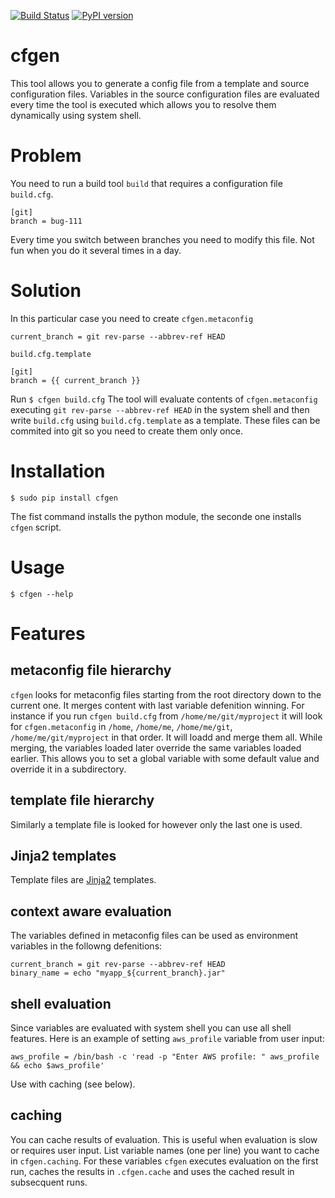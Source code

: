 [![Build Status](https://travis-ci.org/rzhilkibaev/cfgen.png?branch=master)](https://travis-ci.org/rzhilkibaev/cfgen)
[![PyPI version](https://badge.fury.io/py/cfgen.svg)](https://pypi.python.org/pypi/cfgen)

# cfgen
This tool allows you to generate a config file from a template and source configuration files. Variables in the source configuration files are evaluated every time the tool is executed which allows you to resolve them dynamically using system shell.

# Problem
You need to run a build tool `build` that requires a configuration file `build.cfg`.
```
[git]
branch = bug-111
```
Every time you switch between branches you need to modify this file. Not fun when you do it several times in a day.

# Solution
In this particular case you need to create `cfgen.metaconfig`
```
current_branch = git rev-parse --abbrev-ref HEAD
```
`build.cfg.template`
```
[git]
branch = {{ current_branch }}
```
Run `$ cfgen build.cfg`
The tool will evaluate contents of `cfgen.metaconfig` executing `git rev-parse --abbrev-ref HEAD` in the system shell and then write `build.cfg` using `build.cfg.template` as a template. These files can be commited into git so you need to create them only once.

# Installation
```
$ sudo pip install cfgen
```
The fist command installs the python module, the seconde one installs `cfgen` script.

# Usage

`$ cfgen --help`

# Features

## metaconfig file hierarchy
`cfgen` looks for metaconfig files starting from the root directory down to the current one. It merges content with last variable defenition winning. For instance if you run `cfgen build.cfg` from `/home/me/git/myproject` it will look for `cfgen.metaconfig` in `/home`, `/home/me`, `/home/me/git`, `/home/me/git/myproject` in that order. It will loadd and merge them all. While merging, the variables loaded later override the same variables loaded earlier. This allows you to set a global variable with some default value and override it in a subdirectory.

## template file hierarchy
Similarly a template file is looked for however only the last one is used.

## Jinja2 templates
Template files are [Jinja2](http://jinja.pocoo.org/) templates.

## context aware evaluation
The variables defined in metaconfig files can be used as environment variables in the followng defenitions:
```
current_branch = git rev-parse --abbrev-ref HEAD
binary_name = echo "myapp_${current_branch}.jar"
```
## shell evaluation
Since variables are evaluated with system shell you can use all shell features. Here is an example of setting `aws_profile` variable from user input:
```
aws_profile = /bin/bash -c 'read -p "Enter AWS profile: " aws_profile && echo $aws_profile'
```
Use with caching (see below).

## caching
You can cache results of evaluation. This is useful when evaluation is slow or requires user input.
List variable names (one per line) you want to cache in `cfgen.caching`. For these variables `cfgen` executes evaluation on the first run, caches the results in `.cfgen.cache` and uses the cached result in subsecquent runs.
